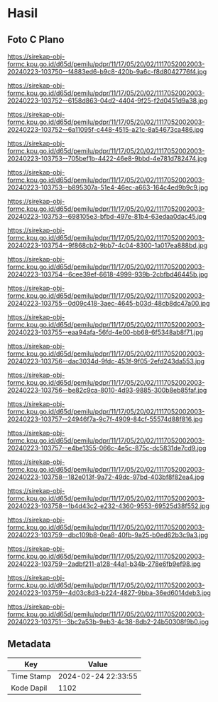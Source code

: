 # Hasil

## Foto C Plano

https://sirekap-obj-formc.kpu.go.id/d65d/pemilu/pdpr/11/17/05/20/02/1117052002003-20240223-103750--f4883ed6-b9c8-420b-9a6c-f8d8042776f4.jpg

https://sirekap-obj-formc.kpu.go.id/d65d/pemilu/pdpr/11/17/05/20/02/1117052002003-20240223-103752--6158d863-04d2-4404-9f25-f2d0451d9a38.jpg

https://sirekap-obj-formc.kpu.go.id/d65d/pemilu/pdpr/11/17/05/20/02/1117052002003-20240223-103752--6a11095f-c448-4515-a21c-8a54673ca486.jpg

https://sirekap-obj-formc.kpu.go.id/d65d/pemilu/pdpr/11/17/05/20/02/1117052002003-20240223-103753--705bef1b-4422-46e8-9bbd-4e781d782474.jpg

https://sirekap-obj-formc.kpu.go.id/d65d/pemilu/pdpr/11/17/05/20/02/1117052002003-20240223-103753--b895307a-51e4-46ec-a663-164c4ed9b9c9.jpg

https://sirekap-obj-formc.kpu.go.id/d65d/pemilu/pdpr/11/17/05/20/02/1117052002003-20240223-103753--698105e3-bfbd-497e-81b4-63edaa0dac45.jpg

https://sirekap-obj-formc.kpu.go.id/d65d/pemilu/pdpr/11/17/05/20/02/1117052002003-20240223-103754--9f868cb2-9bb7-4c04-8300-1a017ea888bd.jpg

https://sirekap-obj-formc.kpu.go.id/d65d/pemilu/pdpr/11/17/05/20/02/1117052002003-20240223-103754--6cee39ef-6618-4999-939b-2cbfbd46445b.jpg

https://sirekap-obj-formc.kpu.go.id/d65d/pemilu/pdpr/11/17/05/20/02/1117052002003-20240223-103755--0d09c418-3aec-4645-b03d-48cb8dc47a00.jpg

https://sirekap-obj-formc.kpu.go.id/d65d/pemilu/pdpr/11/17/05/20/02/1117052002003-20240223-103755--eaa94afa-56fd-4e00-bb68-6f5348ab8f71.jpg

https://sirekap-obj-formc.kpu.go.id/d65d/pemilu/pdpr/11/17/05/20/02/1117052002003-20240223-103756--dac3034d-9fdc-453f-9f05-2efd243da553.jpg

https://sirekap-obj-formc.kpu.go.id/d65d/pemilu/pdpr/11/17/05/20/02/1117052002003-20240223-103756--be82c9ca-8010-4d93-9885-300b8eb85faf.jpg

https://sirekap-obj-formc.kpu.go.id/d65d/pemilu/pdpr/11/17/05/20/02/1117052002003-20240223-103757--24946f7a-9c7f-4909-84cf-55574d88f816.jpg

https://sirekap-obj-formc.kpu.go.id/d65d/pemilu/pdpr/11/17/05/20/02/1117052002003-20240223-103757--e4be1355-066c-4e5c-875c-dc5831de7cd9.jpg

https://sirekap-obj-formc.kpu.go.id/d65d/pemilu/pdpr/11/17/05/20/02/1117052002003-20240223-103758--182e013f-9a72-49dc-97bd-403bf8f82ea4.jpg

https://sirekap-obj-formc.kpu.go.id/d65d/pemilu/pdpr/11/17/05/20/02/1117052002003-20240223-103758--1b4d43c2-e232-4360-9553-69525d38f552.jpg

https://sirekap-obj-formc.kpu.go.id/d65d/pemilu/pdpr/11/17/05/20/02/1117052002003-20240223-103759--dbc109b8-0ea8-40fb-9a25-b0ed62b3c9a3.jpg

https://sirekap-obj-formc.kpu.go.id/d65d/pemilu/pdpr/11/17/05/20/02/1117052002003-20240223-103759--2adbf211-a128-44a1-b34b-278e6fb9ef98.jpg

https://sirekap-obj-formc.kpu.go.id/d65d/pemilu/pdpr/11/17/05/20/02/1117052002003-20240223-103759--4d03c8d3-b224-4827-9bba-36ed6014deb3.jpg

https://sirekap-obj-formc.kpu.go.id/d65d/pemilu/pdpr/11/17/05/20/02/1117052002003-20240223-103751--3bc2a53b-9eb3-4c38-8db2-24b50308f9b0.jpg


## Metadata

| Key        | Value               |
| ---------- | ------------------- |
| Time Stamp | 2024-02-24 22:33:55 |
| Kode Dapil | 1102                |



